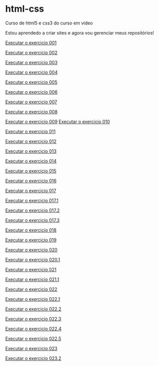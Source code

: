 # html-css
 Curso de html5 e css3 do curso em video 

 Estou aprendedo a criar sites e agora vou gerenciar meus repositórios!
 
<a href="https://alan-cleverson.github.io/html-css/exercicios/ex001/ola-mundo.html"> Executar o exercicio 001 </a> <bh>

<a href="https://alan-cleverson.github.io/html-css/exercicios/ex002/paragrafos-simbolos.html">Executar o exercicio 002 </a> <bh>

<a href="https://alan-cleverson.github.io/html-css/exercicios/ex003/favicon.html">Executar o exercicio 003<a><bh>

<a href="https://alan-cleverson.github.io/html-css/exercicios/ex004/inserindo-imagens.html">Executar o exercicio 004</a><bh>

<a href="https://alan-cleverson.github.io/html-css/exercicios/ex005/formatações.html">Executar o exercicio 005</a>

<a href="https://alan-cleverson.github.io/html-css/exercicios/ex006/formataçoes.html">Executar o exercicio 006</a>

<a href="https://alan-cleverson.github.io/html-css/exercicios/ex007/listas-icones.html">Executar o exercicio 007</a>

<a href="https://alan-cleverson.github.io/html-css/exercicios/ex008/link.html">Executar o exercicio 008</a>

<a href="https://alan-cleverson.github.io/html-css/exercicios/ex09/desafios.html">Executar o exercicio 009</a>
<a href="https://alan-cleverson.github.io/html-css/exercicios/ex010/midias.html">Executar o exercicio 010</a>

<a href="https://alan-cleverson.github.io/html-css/exercicios/ex011/css1.html">Executar o exercicio 011</a>

<a href="https://alan-cleverson.github.io/html-css/exercicios/ex012/css2.html">Executar o exercicio 012</a>

<a href="https://alan-cleverson.github.io/html-css/exercicios/ex013/css3.html">Executar o exercicio 013</a>

<a href="https://alan-cleverson.github.io/html-css/exercicios/ex014/cor01.html">Executar o exercicio 014</a>

<a href="https://alan-cleverson.github.io/html-css/exercicios/ex015/cor02.html">Executar o exercicio 015</a>

<a href="https://alan-cleverson.github.io/html-css/exercicios/ex016/cor03.html">Executar o exercicio 016</a>

<a href="https://alan-cleverson.github.io/html-css/exercicios/ex017/extraindo-fontes.html">Executar o exercicio 017</a>

<a href="https://alan-cleverson.github.io/html-css/exercicios/ex017/fontes01.html">Executar o exercicio 017.1</a>

<a href="https://alan-cleverson.github.io/html-css/exercicios/ex017/fontes02.html">Executar o exercicio 017.2</a>

<a href="https://alan-cleverson.github.io/html-css/exercicios/ex017/fontes03.html">Executar o exercicio 017.3</a>

<a href="https://alan-cleverson.github.io/html-css/exercicios/ex019/seletor01.html">Executar o exercicio 018</a>

<a href="https://alan-cleverson.github.io/html-css/exercicios/ex020/hover.html">Executar o exercicio 019</a>

<a href="https://alan-cleverson.github.io/html-css/exercicios/ex020.1/link02.html">Executar o exercicio 020</a>

<a href="https://alan-cleverson.github.io/html-css/exercicios/ex020.2/pseodoclasse.html">Executar o exercicio 020.1</a>

<a href="https://alan-cleverson.github.io/html-css/exercicios/ex021/caixa01.html">Executar o exercicio 021</a>

<a href="https://alan-cleverson.github.io/html-css/exercicios/ex021/caixa02.html">Executar o exercicio 021.1</a>

<a href="https://alan-cleverson.github.io/html-css/exercicios/ex022/fundo001.html">Executar o exercicio 022</a>

<a href="https://alan-cleverson.github.io/html-css/exercicios/ex022/fundo002.html">Executar o exercicio 022.1</a>

<a href="https://alan-cleverson.github.io/html-css/exercicios/ex022/fundo003.html">Executar o exercicio 022.2</a>

<a href="https://alan-cleverson.github.io/html-css/exercicios/ex022/fundo004.html">Executar o exercicio 022.3</a>

<a href="https://alan-cleverson.github.io/html-css/exercicios/ex022/fundo004.html">Executar o exercicio 022.4</a>

<a href="https://alan-cleverson.github.io/html-css/exercicios/ex022/fundo005.html">Executar o exercicio 022.5</a>

<a href="https://alan-cleverson.github.io/html-css/exercicios/ex023/tabela001.html">Executar o exercicio 023</a>

<a href="https://alan-cleverson.github.io/html-css/exercicios/ex023/tabela002.html">Executar o exercicio 023.2</a>